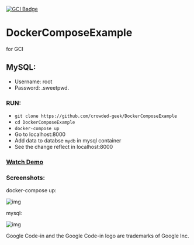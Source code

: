 [![GCI Badge](https://img.shields.io/badge/Google%20Code--in-JBoss%20Community-red?labelColor=2096F3)](https://gitter.im/JBossOutreach/gci)

# DockerComposeExample
for GCI

## MySQL:
- Username: root
- Password: .sweetpwd.

### RUN:
- `git clone https://github.com/crowded-geek/DockerComposeExample`
- `cd DockerComposeExample`
- `docker-compose up`
- Go to localhost:8000
- Add data to databse `mydb` in mysql container
- See the change reflect in localhost:8000

### [Watch Demo](https://streamable.com/0v8c8)

### Screenshots:
docker-compose up:

![img](https://i.imgur.com/mnGxMU7.png)

mysql:

![img](https://i.imgur.com/7wIi1RZ.png)

Google Code-in and the Google Code-in logo are trademarks of Google Inc.
